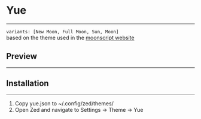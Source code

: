 # Yue
--------------
`variants: [New Moon, Full Moon, Sun, Moon]`  
based on the theme used in the [moonscript website](<https://moonscript.org/>) 
## Preview
--------------

## Installation
--------------
1. Copy yue.json to ~/.config/zed/themes/
2. Open Zed and navigate to Settings -> Theme -> Yue
